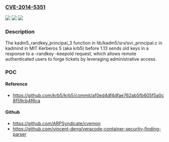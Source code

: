 ### [CVE-2014-5351](https://cve.mitre.org/cgi-bin/cvename.cgi?name=CVE-2014-5351)
![](https://img.shields.io/static/v1?label=Product&message=n%2Fa&color=blue)
![](https://img.shields.io/static/v1?label=Version&message=n%2Fa&color=blue)
![](https://img.shields.io/static/v1?label=Vulnerability&message=n%2Fa&color=brighgreen)

### Description

The kadm5_randkey_principal_3 function in lib/kadm5/srv/svr_principal.c in kadmind in MIT Kerberos 5 (aka krb5) before 1.13 sends old keys in a response to a -randkey -keepold request, which allows remote authenticated users to forge tickets by leveraging administrative access.

### POC

#### Reference
- https://github.com/krb5/krb5/commit/af0ed4df4dfae762ab5fb605f5a0c8f59cb4f6ca

#### Github
- https://github.com/ARPSyndicate/cvemon
- https://github.com/vincent-deng/veracode-container-security-finding-parser

